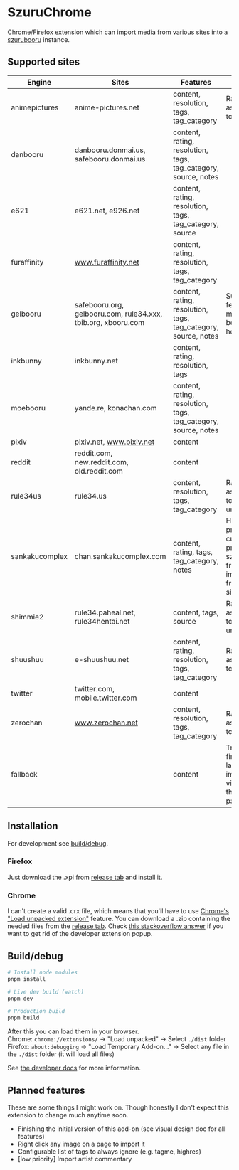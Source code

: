 # SzuruChrome

Chrome/Firefox extension which can import media from various sites into a [szurubooru](https://github.com/rr-/szurubooru) instance.

## Supported sites

| Engine         | Sites                                                         | Features                                                       | Notes                                                                           |
| -------------- | ------------------------------------------------------------- | -------------------------------------------------------------- | ------------------------------------------------------------------------------- |
| animepictures  | anime-pictures.net                                            | content, resolution, tags, tag_category                        | Rating is assumed to be safe.                                                   |
| danbooru       | danbooru.donmai.us, safebooru.donmai.us                       | content, rating, resolution, tags, tag_category, source, notes |                                                                                 |
| e621           | e621.net, e926.net                                            | content, rating, resolution, tags, tag_category, source        |                                                                                 |
| furaffinity    | www.furaffinity.net                                           | content, rating, resolution, tags, tag_category                |                                                                                 |
| gelbooru       | safebooru.org, gelbooru.com, rule34.xxx, tbib.org, xbooru.com | content, rating, resolution, tags, tag_category, source, notes | Supported features might vary between hosts.                                    |
| inkbunny       | inkbunny.net                                                  | content, rating, resolution, tags                              |                                                                                 |
| moebooru       | yande.re, konachan.com                                        | content, rating, resolution, tags, tag_category, source, notes |                                                                                 |
| pixiv          | pixiv.net, www.pixiv.net                                      | content                                                        |                                                                                 |
| reddit         | reddit.com, new.reddit.com, old.reddit.com                    | content                                                        |                                                                                 |
| rule34us       | rule34.us                                                     | content, resolution, tags, tag_category                        | Rating is assumed to be unsafe.                                                 |
| sankakucomplex | chan.sankakucomplex.com                                       | content, rating, tags, tag_category, notes                     | Hotlink protection currently prevents szurubooru from importing from this site. |
| shimmie2       | rule34.paheal.net, rule34hentai.net                           | content, tags, source                                          | Rating is assumed to be unsafe.                                                 |
| shuushuu       | e-shuushuu.net                                                | content, rating, resolution, tags, tag_category                | Rating is assumed to be safe.                                                   |
| twitter        | twitter.com, mobile.twitter.com                               | content                                                        |                                                                                 |
| zerochan       | www.zerochan.net                                              | content, resolution, tags, tag_category                        | Rating is assumed to be safe.                                                   |
| fallback       |                                                               | content                                                        | Tries to find the largest image or video on the current page.                   |

## Installation

For development see [build/debug](#Builddebug).

### Firefox

Just download the .xpi from [release tab](https://github.com/neobooru/SzuruChrome/releases) and install it.

### Chrome

I can't create a valid .crx file, which means that you'll have to use [Chrome's "Load unpacked extension"](https://developer.chrome.com/docs/extensions/mv3/getstarted/#unpacked) feature.
You can download a .zip containing the needed files from the [release tab](https://github.com/neobooru/SzuruChrome/releases). Check [this stackoverflow answer](https://stackoverflow.com/a/38011386) if you want to get rid of the developer extension popup.

## Build/debug

```sh
# Install node modules
pnpm install

# Live dev build (watch)
pnpm dev

# Production build
pnpm build
```

After this you can load them in your browser.  
Chrome: `chrome://extensions/` → "Load unpacked" → Select `./dist` folder  
Firefox: `about:debugging` → "Load Temporary Add-on..." → Select any file in the `./dist` folder (it will load all files)

See [the developer docs](./docs/DEVELOPER.md) for more information.

## Planned features

These are some things I might work on. Though honestly I don't expect this extension to change much anytime soon.

- Finishing the initial version of this add-on (see visual design doc for all features)
- Right click any image on a page to import it
- Configurable list of tags to always ignore (e.g. tagme, highres)
- [low priority] Import artist commentary
